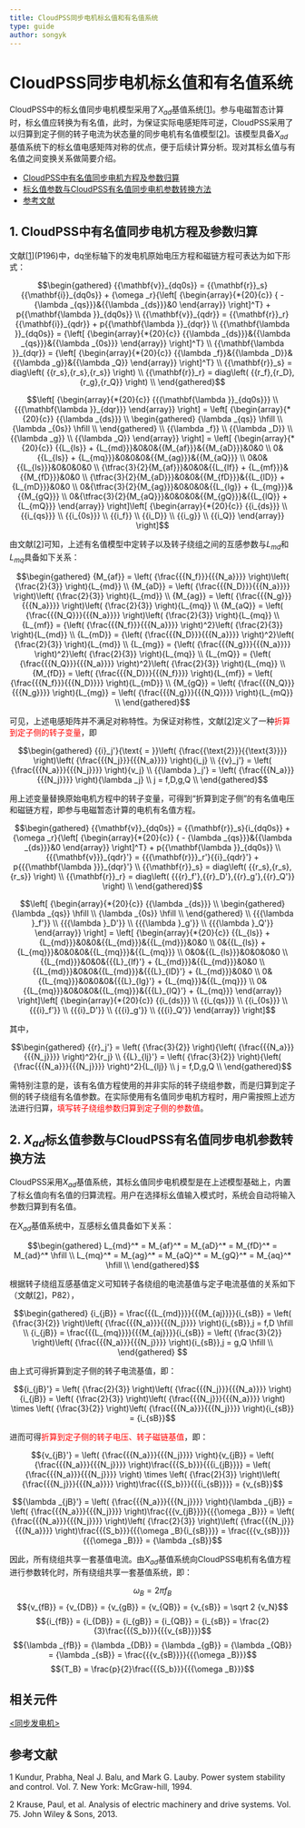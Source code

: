 ```yaml
---
title: CloudPSS同步电机标幺值和有名值系统
type: guide
author: songyk
---
```


# CloudPSS同步电机标幺值和有名值系统

CloudPSS中的标幺值同步电机模型采用了$X_{ad}$基值系统[[1](#Kundur)]。参与电磁暂态计算时，标幺值应转换为有名值，此时，为保证实际电感矩阵可逆，CloudPSS采用了以归算到定子侧的转子电流为状态量的同步电机有名值模型[[2](#Krause)]。该模型具备$X_{ad}$基值系统下的标幺值电感矩阵对称的优点，便于后续计算分析。现对其标幺值与有名值之间变换关系做简要介绍。

* [CloudPSS中有名值同步电机方程及参数归算](#title1)
* [标幺值参数与CloudPSS有名值同步电机参数转换方法](#title2)
* [参考文献](#Reference)


## <span id="title1">1. CloudPSS中有名值同步电机方程及参数归算</span>

文献[[1](#Kundur)](P196)中，dq坐标轴下的发电机原始电压方程和磁链方程可表达为如下形式：

$$\begin{gathered}
  {{\mathbf{v}}_{dq0s}} = {{\mathbf{r}}_s}{{\mathbf{i}}_{dq0s}} + {\omega _r}{\left[ {\begin{array}{*{20}{c}}
  { - {\lambda _{qs}}}&{{\lambda _{ds}}}&0 
\end{array}} \right]^T} + p{{\mathbf{\lambda }}_{dq0s}} \\ 
  {{\mathbf{v}}_{qdr}} = {{\mathbf{r}}_r}{{\mathbf{i}}_{qdr}} + p{{\mathbf{\lambda }}_{dqr}} \\ 
  {{\mathbf{\lambda }}_{dq0s}} = {\left[ {\begin{array}{*{20}{c}}
  {{\lambda _{ds}}}&{{\lambda _{qs}}}&{{\lambda _{0s}}} 
\end{array}} \right]^T} \\ 
  {{\mathbf{\lambda }}_{dqr}} = {\left[ {\begin{array}{*{20}{c}}
  {{\lambda _f}}&{{\lambda _D}}&{{\lambda _g}}&{{\lambda _Q}} 
\end{array}} \right]^T} \\ 
  {{\mathbf{r}}_s} = diag\left( {{r_s},{r_s},{r_s}} \right) \\ 
  {{\mathbf{r}}_r} = diag\left( {{r_f},{r_D},{r_g},{r_Q}} \right) \\ 
\end{gathered}$$

$$\left[ {\begin{array}{*{20}{c}}
  {{{\mathbf{\lambda }}_{dq0s}}} \\ 
  {{{\mathbf{\lambda }}_{dqr}}} 
\end{array}} \right] = \left[ {\begin{array}{*{20}{c}}
  {{\lambda _{ds}}} \\ 
  \begin{gathered}
  {\lambda _{qs}} \hfill \\
  {\lambda _{0s}} \hfill \\ 
\end{gathered}  \\ 
  {{\lambda _f}} \\ 
  {{\lambda _D}} \\ 
  {{\lambda _g}} \\ 
  {{\lambda _Q}} 
\end{array}} \right] = \left[ {\begin{array}{*{20}{c}}
  {{L_{ls}} + {L_{md}}}&0&0&{{M_{af}}}&{{M_{aD}}}&0&0 \\ 
  0&{{L_{ls}} + {L_{mq}}}&0&0&0&{{M_{ag}}}&{{M_{aQ}}} \\ 
  0&0&{{L_{ls}}}&0&0&0&0 \\ 
  {\tfrac{3}{2}{M_{af}}}&0&0&{{L_{lf}} + {L_{mf}}}&{{M_{fD}}}&0&0 \\ 
  {\tfrac{3}{2}{M_{aD}}}&0&0&{{M_{fD}}}&{{L_{lD}} + {L_{mD}}}&0&0 \\ 
  0&{\tfrac{3}{2}{M_{ag}}}&0&0&0&{{L_{lg}} + {L_{mg}}}&{{M_{gQ}}} \\ 
  0&{\tfrac{3}{2}{M_{aQ}}}&0&0&0&{{M_{gQ}}}&{{L_{lQ}} + {L_{mQ}}} 
\end{array}} \right]\left[ {\begin{array}{*{20}{c}}
  {{i_{ds}}} \\ 
  {{i_{qs}}} \\ 
  {{i_{0s}}} \\ 
  {{i_f}} \\ 
  {{i_D}} \\ 
  {{i_g}} \\ 
  {{i_Q}} 
\end{array}} \right]$$

由文献[[2](#Krause)]可知，上述有名值模型中定转子以及转子绕组之间的互感参数与$L_{md}$和$L_{mq}$具备如下关系：

$$\begin{gathered}
  {M_{af}} = \left( {\frac{{{N_f}}}{{{N_a}}}} \right)\left( {\frac{2}{3}} \right){L_{md}} \\ 
  {M_{aD}} = \left( {\frac{{{N_D}}}{{{N_a}}}} \right)\left( {\frac{2}{3}} \right){L_{md}} \\ 
  {M_{ag}} = \left( {\frac{{{N_g}}}{{{N_a}}}} \right)\left( {\frac{2}{3}} \right){L_{mq}} \\ 
  {M_{aQ}} = \left( {\frac{{{N_Q}}}{{{N_a}}}} \right)\left( {\frac{2}{3}} \right){L_{mq}} \\ 
  {L_{mf}} = {\left( {\frac{{{N_f}}}{{{N_a}}}} \right)^2}\left( {\frac{2}{3}} \right){L_{md}} \\ 
  {L_{mD}} = {\left( {\frac{{{N_D}}}{{{N_a}}}} \right)^2}\left( {\frac{2}{3}} \right){L_{md}} \\ 
  {L_{mg}} = {\left( {\frac{{{N_g}}}{{{N_a}}}} \right)^2}\left( {\frac{2}{3}} \right){L_{mq}} \\ 
  {L_{mQ}} = {\left( {\frac{{{N_Q}}}{{{N_a}}}} \right)^2}\left( {\frac{2}{3}} \right){L_{mq}} \\ 
  {M_{fD}} = \left( {\frac{{{N_D}}}{{{N_f}}}} \right){L_{mf}} = \left( {\frac{{{N_f}}}{{{N_D}}}} \right){L_{mD}} \\ 
  {M_{gQ}} = \left( {\frac{{{N_Q}}}{{{N_g}}}} \right){L_{mg}} = \left( {\frac{{{N_g}}}{{{N_Q}}}} \right){L_{mQ}} \\ 
\end{gathered}$$

可见，上述电感矩阵并不满足对称特性。为保证对称性，文献[[2](#Krause)]定义了一种<font color=#FF0000>折算到定子侧的转子变量</font>，即

$$\begin{gathered}
  {{i}_j'}{\text{ = }}\left( {\frac{{\text{2}}}{{\text{3}}}} \right)\left( {\frac{{{N_j}}}{{{N_a}}}} \right){i_j} \\ 
  {{v}_j'} = \left( {\frac{{{N_a}}}{{{N_j}}}} \right){v_j} \\ 
  {{\lambda }_j'} = \left( {\frac{{{N_a}}}{{{N_j}}}} \right){\lambda _j} \\ 
  j = f,D,g,Q \\ 
\end{gathered}$$

用上述变量替换原始电机方程中的转子变量，可得到“折算到定子侧”的有名值电压和磁链方程，即参与电磁暂态计算的电机有名值方程。

$$\begin{gathered}
  {{\mathbf{v}}_{dq0s}} = {{\mathbf{r}}_s}{i_{dq0s}} + {\omega _r}{\left[ {\begin{array}{*{20}{c}}
  { - {\lambda _{qs}}}&{{\lambda _{ds}}}&0 
\end{array}} \right]^T} + p{{\mathbf{\lambda }}_{dq0s}} \\ 
  {{{\mathbf{v}}}_{qdr}'} = {{{\mathbf{r}}}_r'}{{i}_{qdr}'} + p{{{\mathbf{\lambda }}}_{dqr}'} \\ 
  {{\mathbf{r}}_s} = diag\left( {{r_s},{r_s},{r_s}} \right) \\ 
  {{\mathbf{r}}_r} = diag\left( {{{r}_f'},{{r}_D'},{{r}_g'},{{r}_Q'}} \right) \\ 
\end{gathered}$$

$$\left[ {\begin{array}{*{20}{c}}
  {{\lambda _{ds}}} \\ 
  \begin{gathered}
  {\lambda _{qs}} \hfill \\
  {\lambda _{0s}} \hfill \\ 
\end{gathered}  \\ 
  {{{\lambda }_f'}} \\ 
  {{{\lambda }_D'}} \\ 
  {{{\lambda }_g'}} \\ 
  {{{\lambda }_Q'}} 
\end{array}} \right] = \left[ {\begin{array}{*{20}{c}}
  {{L_{ls}} + {L_{md}}}&0&0&{{L_{md}}}&{{L_{md}}}&0&0 \\ 
  0&{{L_{ls}} + {L_{mq}}}&0&0&0&{{L_{mq}}}&{{L_{mq}}} \\ 
  0&0&{{L_{ls}}}&0&0&0&0 \\ 
  {{L_{md}}}&0&0&{{{L}_{lf}'} + {L_{md}}}&{{L_{md}}}&0&0 \\ 
  {{L_{md}}}&0&0&{{L_{md}}}&{{{L}_{lD}'} + {L_{md}}}&0&0 \\ 
  0&{{L_{mq}}}&0&0&0&{{{L}_{lg}'} + {L_{mq}}}&{{L_{mq}}} \\ 
  0&{{L_{mq}}}&0&0&0&{{L_{mq}}}&{{{L}_{lQ}'} + {L_{mq}}} 
\end{array}} \right]\left[ {\begin{array}{*{20}{c}}
  {{i_{ds}}} \\ 
  {{i_{qs}}} \\ 
  {{i_{0s}}} \\ 
  {{{i}_f'}} \\ 
  {{{i}_D'}} \\ 
  {{{i}_g'}} \\ 
  {{{i}_Q'}} 
\end{array}} \right]$$

其中，

$$\begin{gathered}
  {{r}_j'} = \left( {\frac{3}{2}} \right){\left( {\frac{{{N_a}}}{{{N_j}}}} \right)^2}{r_j} \\ 
  {{L}_{lj}'} = \left( {\frac{3}{2}} \right){\left( {\frac{{{N_a}}}{{{N_j}}}} \right)^2}{L_{lj}} \\ 
  j = f,D,g,Q \\ 
\end{gathered}$$

需特别注意的是，该有名值方程使用的并非实际的转子绕组参数，而是归算到定子侧的转子绕组有名值参数。在实际使用有名值同步电机方程时，用户需按照上述方法进行归算，<font color=#FF0000>填写转子绕组参数归算到定子侧的参数值</font>。

## <span id="title1">2. $X_{ad}$标幺值参数与CloudPSS有名值同步电机参数转换方法</span>

CloudPSS采用$X_{ad}$基值系统，其标幺值同步电机模型是在上述模型基础上，内置了标幺值向有名值的归算流程。用户在选择标幺值输入模式时，系统会自动将输入参数归算到有名值。

在$X_{ad}$基值系统中，互感标幺值具备如下关系：

$$\begin{gathered}
  L_{md}^* = M_{af}^* = M_{aD}^* = M_{fD}^* = M_{ad}^* \hfill \\
  L_{mq}^* = M_{ag}^* = M_{aQ}^* = M_{gQ}^* = M_{aq}^* \hfill \\ 
\end{gathered}$$

根据转子绕组互感基值定义可知转子各绕组的电流基值与定子电流基值的关系如下（文献[[2](#Krause)]，P82），

$$\begin{gathered}
  {i_{jB}} = \frac{{{L_{md}}}}{{{M_{aj}}}}{i_{sB}} = \left( {\frac{3}{2}} \right)\left( {\frac{{{N_a}}}{{{N_j}}}} \right){i_{sB}},j = f,D \hfill \\
  {i_{jB}} = \frac{{{L_{mq}}}}{{{M_{aj}}}}{i_{sB}} = \left( {\frac{3}{2}} \right)\left( {\frac{{{N_a}}}{{{N_j}}}} \right){i_{sB}},j = g,Q \hfill \\ 
\end{gathered} $$

由上式可得折算到定子侧的转子电流基值，即：

$${i_{jB}'} = \left( {\frac{2}{3}} \right)\left( {\frac{{{N_j}}}{{{N_a}}}} \right){i_{jB}} = \left( {\frac{2}{3}} \right)\left( {\frac{{{N_j}}}{{{N_a}}}} \right) \times \left( {\frac{3}{2}} \right)\left( {\frac{{{N_a}}}{{{N_j}}}} \right){i_{sB}} = {i_{sB}}$$

进而可得<font color=#FF0000>折算到定子侧的转子电压、转子磁链基值</font>，即：

$${v_{jB}'} = \left( {\frac{{{N_a}}}{{{N_j}}}} \right){v_{jB}} = \left( {\frac{{{N_a}}}{{{N_j}}}} \right)\frac{{{S_b}}}{{{i_{jB}}}} = \left( {\frac{{{N_a}}}{{{N_j}}}} \right) \times \left( {\frac{2}{3}} \right)\left( {\frac{{{N_j}}}{{{N_a}}}} \right)\frac{{{S_b}}}{{{i_{sB}}}} = {v_{sB}}$$

$${\lambda _{jB}'} = \left( {\frac{{{N_a}}}{{{N_j}}}} \right){\lambda _{jB}} = \left( {\frac{{{N_a}}}{{{N_j}}}} \right)\frac{{{v_{jB}}}}{{{\omega _B}}} = \left( {\frac{{{N_a}}}{{{N_j}}}} \right)\left( {\frac{2}{3}} \right)\left( {\frac{{{N_j}}}{{{N_a}}}} \right)\frac{{{S_b}}}{{{\omega _B}{i_{sB}}}} = \frac{{{v_{sB}}}}{{{\omega _B}}} = {\lambda _{sB}}$$

因此，所有绕组共享一套基值电流。由$X_{ad}$基值系统向CloudPSS电机有名值方程进行参数转化时，所有绕组共享一套基值系统，即：

$${\omega _B} = 2\pi {f_B}$$
$${v_{fB}} = {v_{DB}} = {v_{gB}} = {v_{QB}} = {v_{sB}} = \sqrt 2 {v_N}$$
$${i_{fB}} = {i_{DB}} = {i_{gB}} = {i_{QB}} = {i_{sB}} = \frac{2}{3}\frac{{{S_b}}}{{{v_{sB}}}}$$
$${\lambda _{fB}} = {\lambda _{DB}} = {\lambda _{gB}} = {\lambda _{QB}} = {\lambda _{sB}} = \frac{{{v_{sB}}}}{{{\omega _B}}}$$
$${T_B} = \frac{p}{2}\frac{{{S_b}}}{{{\omega _B}}}$$

## 相关元件
[<同步发电机>](<test link>)

## <span id="Reference">参考文献</span>


1 <span id="Kundur">Kundur, Prabha, Neal J. Balu, and Mark G. Lauby. Power system stability and control. Vol. 7. New York: McGraw-hill, 1994.</span>

2 <span id="Krause">Krause, Paul, et al. Analysis of electric machinery and drive systems. Vol. 75. John Wiley & Sons, 2013.</span>